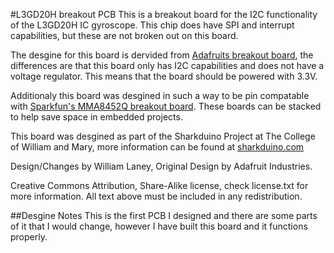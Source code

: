#L3GD20H breakout PCB
This is a breakout board for the I2C functionality of the L3GD20H IC gyroscope.
This chip does have SPI and interrupt capabilities, but these are not broken out on this board.

The desgine for this board is dervided from [Adafruits breakout board](https://github.com/adafruit/Adafruit-L3GD20-Breakout-PCB),
the differences are that this board only has I2C capabilities and does not have a voltage regulator. This means that the board should be
powered with 3.3V.

Additionaly this board was desgined in such a way to be pin compatable with [Sparkfun's MMA8452Q breakout board](https://www.sparkfun.com/products/12756). 
These boards can be stacked to help save space in embedded projects.

This board was desgined as part of the Sharkduino Project at The College of William and Mary, more information can be found at [sharkduino.com](http://www.sharkduino.com)

Design/Changes by William Laney,
Original Design by Adafruit Industries.

Creative Commons Attribution, Share-Alike license, check license.txt for more information. All text above must be included in any redistribution.

##Desgine Notes
This is the first PCB I designed and there are some parts of it that I would change, however I have built this board and it functions properly.
